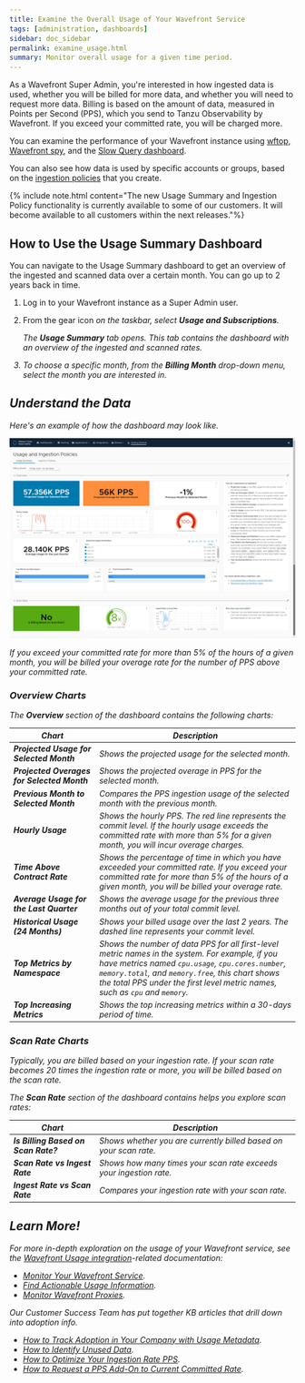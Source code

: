 ```yaml
---
title: Examine the Overall Usage of Your Wavefront Service
tags: [administration, dashboards]
sidebar: doc_sidebar
permalink: examine_usage.html
summary: Monitor overall usage for a given time period.
---
```


As a Wavefront Super Admin, you're interested in how ingested data is used, whether you will be billed for more data, and whether you will need to request more data. Billing is based on the amount of data, measured in Points per Second (PPS), which you send to Tanzu Observability by Wavefront. If you exceed your committed rate, you will be charged more.

You can examine the performance of your Wavefront instance using [wftop, Wavefront spy](wavefront_monitoring_spy.html), and the [Slow Query dashboard](monitoring_overview.html#find-slow-queries-and-improve-dashboard-response). 

You can also see how data is used by specific accounts or groups, based on the [ingestion policies](ingestion_policies.html) that you create.

{% include note.html content="The new Usage Summary and Ingestion Policy functionality is currently available to some of our customers. It will become available to all customers within the next releases."%}

## How to Use the Usage Summary Dashboard

You can navigate to the Usage Summary dashboard to get an overview of the ingested and scanned data over a certain month. You can go up to 2 years back in time.

1. Log in to your Wavefront instance as a Super Admin user.
2. From the gear icon <i class="fa fa-cog"/> on the taskbar, select **Usage and Subscriptions**.

   The **Usage Summary** tab opens. This tab contains the dashboard with an overview of the ingested and scanned rates.
3. To choose a specific month, from the **Billing Month** drop-down menu, select the month you are interested in.
   
   
## Understand the Data

Here's an example of how the dashboard may look like.

![Example of the Usage Summary dashboard](images/usage_overview.png)

If you exceed your committed rate for more than 5% of the hours of a given month, you will be billed your overage rate for the number of PPS above your committed rate.

### Overview Charts

The **Overview** section of the dashboard contains the following charts:

<table style="width: 100%;">
<tbody>
<thead>
<tr><th width="30%">Chart</th><th width="70%">Description</th></tr>
</thead>
<tr>
<td><strong>Projected Usage for Selected Month</strong></td>
<td>Shows the projected usage for the selected month.</td></tr>
<tr>
<td><strong>Projected Overages for Selected Month</strong></td>
<td>Shows the projected overage in PPS for the selected month.</td>
</tr>
<tr>
<td><strong>Previous Month to Selected Month</strong></td>
<td>Compares the PPS ingestion usage of the selected month with the previous month.</td>
</tr>
<tr>
<td><strong>Hourly Usage</strong></td>
<td>Shows the hourly PPS. The red line represents the commit level. If the hourly usage exceeds the committed rate with more than 5% for a given month, you will incur overage charges.</td>
</tr>
<tr>
<td><strong>Time Above Contract Rate</strong></td>
<td>Shows the percentage of time in which you have exceeded your committed rate. If you exceed your committed rate for more than 5% of the hours of a given month, you will be billed your overage rate.</td>
</tr>
<tr>
<td><strong>Average Usage for the Last Quarter</strong></td>
<td>Shows the average usage for the previous three months out of your total commit level.</td>
</tr>
<tr>
<td><strong>Historical Usage (24 Months)</strong></td>
<td>Shows your billed usage over the last 2 years. The dashed line represents your commit level.</td>
</tr>
<tr>
<td><strong>Top Metrics by Namespace</strong></td>
<td>Shows the number of data PPS for all first-level metric names in the system. For example, if you have metrics named <code>cpu.usage</code>, <code>cpu.cores.number</code>, <code>memory.total</code>, and <code>memory.free</code>, this chart shows the total PPS under the first level metric names, such as <code>cpu</code> and <code>memory</code>.</td>
</tr>
<tr>
<td><strong>Top Increasing Metrics</strong></td>
<td>Shows the top increasing metrics within a 30-days period of time.</td>
</tr>
</tbody>
</table>

    
### Scan Rate Charts

Typically, you are billed based on your ingestion rate. If your scan rate becomes 20 times the ingestion rate or more, you will be billed based on the scan rate.

The **Scan Rate** section of the dashboard contains helps you explore scan rates:

<table style="width: 100%;">
<tbody>
<thead>
<tr><th width="30%">Chart</th><th width="70%">Description</th></tr>
</thead>
<tr>
<td><strong>Is Billing Based on Scan Rate?</strong></td>
<td>Shows whether you are currently billed based on your scan rate.</td></tr>
<tr>
<td><strong>Scan Rate vs Ingest Rate</strong></td>
<td>Shows how many times your scan rate exceeds your ingestion rate.</td>
</tr>
<tr>
<td><strong>Ingest Rate vs Scan Rate</strong></td>
<td>Compares your ingestion rate with your scan rate.</td>
</tr>
</tbody>
</table>

    
## Learn More!

For more in-depth exploration on the usage of your Wavefront service, see the [Wavefront Usage integration](system.html)-related documentation: 

* [Monitor Your Wavefront Service](wavefront_monitoring.html).
* [Find Actionable Usage Information](wavefront_usage_info.html).
* [Monitor Wavefront Proxies](monitoring_proxies.html).

Our Customer Success Team has put together KB articles that drill down into adoption info.

* [How to Track Adoption in Your Company with Usage Metadata](https://help.wavefront.com/hc/en-us/articles/360058526192-How-to-Track-Tanzu-Observability-Adoption-with-Usage-Metadata).
* [How to Identify Unused Data](https://help.wavefront.com/hc/en-us/articles/360058084372-How-to-Identify-Unused-Data).
* [How to Optimize Your Ingestion Rate PPS](https://help.wavefront.com/hc/en-us/articles/360057995092-How-to-Optimize-Your-Ingestion-Rate-PPS-).
* [How to Request a PPS Add-On to Current Committed Rate](https://help.wavefront.com/hc/en-us/articles/4402939921044-How-to-request-a-PPS-add-on-to-current-committed-rate).
